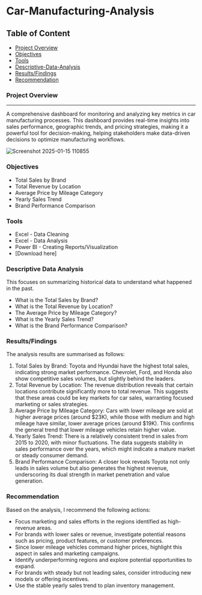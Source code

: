 # Car-Manufacturing-Analysis

## Table of Content

- [Project Overview](project-overview)
- [Objectives](objectives)
- [Tools](tools)
- [Descriptive-Data-Analysis](descriptive-data-analysis)
- [Results/Findings](results/findings)
- [Recommendation](recommendation)

### Project Overview
---

A comprehensive dashboard for monitoring and analyzing key metrics in car manufacturing processes. This dashboard provides real-time insights into  sales performance, geographic trends, and pricing strategies, making it a powerful tool for decision-making, helping stakeholders make data-driven decisions to optimize manufacturing workflows.

![Screenshot 2025-01-15 110855](https://github.com/user-attachments/assets/c6bc6d94-4869-4dc3-b949-17c57c843177)


### Objectives
-  Total Sales by Brand
-  Total Revenue by Location
-  Average Price by Mileage Category
-  Yearly Sales Trend
-  Brand Performance Comparison


### Tools
-  Excel - Data Cleaning
-  Excel - Data Analysis
-  Power BI - Creating Reports/Visualization
  - [Download here]


### Descriptive Data Analysis
This focuses on summarizing historical data to understand what happened in the past.
-  What is the Total Sales by Brand?
-  What is the Total Revenue by Location?
-  The Average Price by Mileage Category?
-  What is the Yearly Sales Trend?
-  What is the Brand Performance Comparison?



### Results/Findings

The analysis results are summarised as follows:
1. Total Sales by Brand: Toyota and Hyundai have the highest total sales, indicating strong market performance. Chevrolet, Ford, and Honda also show competitive sales volumes, but slightly behind the leaders.
2. Total Revenue by Location: The revenue distribution reveals that certain locations contribute significantly more to total revenue. This suggests that these areas could be key markets for car sales, warranting focused marketing or sales strategies.
3. Average Price by Mileage Category: Cars with lower mileage are sold at higher average prices (around $23K), while those with medium and high mileage have similar, lower average prices (around $19K). This confirms the general trend that lower mileage vehicles retain higher value.
4. Yearly Sales Trend: There is a relatively consistent trend in sales from 2015 to 2020, with minor fluctuations. The data suggests stability in sales performance over the years, which might indicate a mature market or steady consumer demand.
5. Brand Performance Comparison: A closer look reveals Toyota not only leads in sales volume but also generates the highest revenue, underscoring its dual strength in market penetration and value generation.


### Recommendation

Based on the analysis, I recommend the following actions:
-  Focus marketing and sales efforts in the regions identified as high-revenue areas.
-  For brands with lower sales or revenue, investigate potential reasons such as pricing, product features, or customer preferences.
-  Since lower mileage vehicles command higher prices, highlight this aspect in sales and marketing campaigns.
-  Identify underperforming regions and explore potential opportunities to expand.
-  For brands with steady but not leading sales, consider introducing new models or offering incentives.
-  Use the stable yearly sales trend to plan inventory management.

